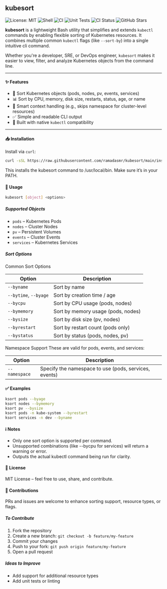 ## kubesort
![License: MIT](https://img.shields.io/badge/License-MIT-blue.svg) ![Shell](https://img.shields.io/badge/Made%20with-Bash-orange.svg) ![CI](https://img.shields.io/badge/CI-GitHub%20Actions-blueviolet) ![Unit Tests](https://img.shields.io/badge/Unit%20Tests-GitHub%20Actions-blueviolet) ![CI Status](https://github.com/ramadasmr/kubesort/actions/workflows/ci.yaml/badge.svg?branch=main) ![GitHub Stars](https://img.shields.io/github/stars/ramadasmr/kubesort?style=social)


**kubesort** is a lightweight Bash utility that simplifies and extends `kubectl` commands by enabling flexible sorting of Kubernetes resources. It combines multiple common `kubectl` flags (like `--sort-by`) into a single intuitive cli command.

Whether you're a developer, SRE, or DevOps engineer, `kubesort` makes it easier to view, filter, and analyze Kubernetes objects from the command line.

---

#### ✨ Features

- 🔎 Sort Kubernetes objects (pods, nodes, pv, events, services)
- 📊 Sort by CPU, memory, disk size, restarts, status, age, or name
- 🧠 Smart context handling (e.g., skips namespace for cluster-level resources)
- ✅ Simple and readable CLI output
- 🧱 Built with native `kubectl` compatibility

---

#### 📥 Installation

Install via `curl`:

```bash
curl -sSL https://raw.githubusercontent.com/ramadasmr/kubesort/main/install.sh | bash
```

This installs the kubesort command to /usr/local/bin. Make sure it’s in your PATH.

#### 🚀 Usage

```bash
kubesort [object] <options>
```

##### Supported Objects
- `pods` – Kubernetes Pods
- `nodes` – Cluster Nodes
- `pv` – Persistent Volumes
- `events` – Cluster Events
- `services` – Kubernetes Services

##### Sort Options

Common Sort Options

| Option                | Description                               |
|------------------------|-------------------------------------------|
| `--byname`             | Sort by name                              |
| `--bytime`, `--byage`  | Sort by creation time / age               |
| `--bycpu`              | Sort by CPU usage (pods, nodes)       |
| `--bymemory`           | Sort by memory usage (pods, nodes)    |
| `--bysize`             | Sort by disk size (pv, nodes)         |
| `--byrestart`          | Sort by restart count (pods only)     |
| `--bystatus`           | Sort by status (pods, nodes, pv)    |

Namespace Support
These are valid for pods, events, and services:

| Option                | Description                               |
|------------------------|-------------------------------------------|
| `--namespace`          | Specify the namespace to use  (pods, services, events)             |

#### ✅ Examples

```bash
ksort pods --byage
ksort nodes --bymemory
ksort pv --bysize
ksort pods -n kube-system --byrestart
ksort services -n dev --byname
```

#### ℹ️ Notes
- Only one sort option is supported per command.
- Unsupported combinations (like --bycpu for services) will return a warning or error.
- Outputs the actual kubectl command being run for clarity.

#### 📄 License
MIT License – feel free to use, share, and contribute.

#### 🤝 Contributions
PRs and issues are welcome to enhance sorting support, resource types, or flags.

##### To Contribute

1. Fork the repository
2. Create a new branch: `git checkout -b feature/my-feature`
3. Commit your changes
4. Push to your fork: `git push origin feature/my-feature`
5. Open a pull request

##### Ideas to Improve
- Add support for additional resource types
- Add unit tests or linting
